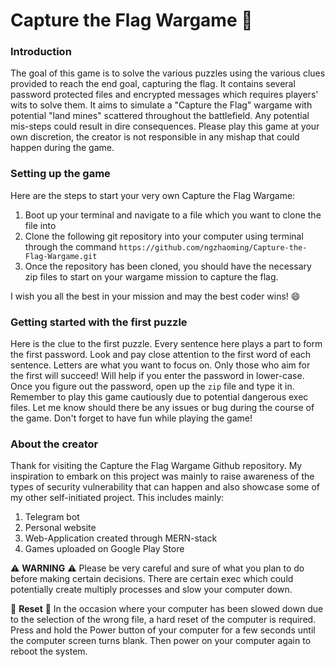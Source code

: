 # Capture the Flag Wargame 🚩

### Introduction
The goal of this game is to solve the various puzzles using the various clues provided to reach the end goal, capturing the flag. It contains several password protected files and encrypted messages which requires players' wits to solve them. It aims to simulate a "Capture the Flag" wargame with potential "land mines" scattered throughout the battlefield. Any potential mis-steps could result in dire consequences. Please play this game at your own discretion, the creator is not responsible in any mishap that could happen during the game.

### Setting up the game
Here are the steps to start your very own Capture the Flag Wargame:
1. Boot up your terminal and navigate to a file which you want to clone the file into
2. Clone the following git repository into your computer using terminal through the command ``https://github.com/ngzhaoming/Capture-the-Flag-Wargame.git``
2. Once the repository has been cloned, you should have the necessary zip files to start on your wargame mission to capture the flag.

I wish you all the best in your mission and may the best coder wins! 😄

### Getting started with the first puzzle
Here is the clue to the first puzzle. Every sentence here plays a part to form the first password. Look and pay close attention to the first word of each sentence. Letters are what you want to focus on. Only those who aim for the first will succeed! Will help if you enter the password in lower-case. Once you figure out the password, open up the `zip` file and type it in. Remember to play this game cautiously due to potential dangerous exec files. Let me know should there be any issues or bug during the course of the game. Don't forget to have fun while playing the game!

### About the creator
Thank for visiting the Capture the Flag Wargame Github repository. My inspiration to embark on this project was mainly to raise awareness of the types of security vulnerability that can happen and also showcase some of my other self-initiated project. This includes mainly:
1. Telegram bot
2. Personal website
3. Web-Application created through MERN-stack
4. Games uploaded on Google Play Store

:warning: **WARNING** :warning: Please be very careful and sure of what you plan to do before making certain decisions. There are certain exec which could potentially create multiply processes and slow your computer down.


🔄 **Reset** 🔄 In the occasion where your computer has been slowed down due to the selection of the wrong file, a hard reset of the computer is required. Press and hold the Power button of your computer for a few seconds until the computer screen turns blank. Then power on your computer again to reboot the system.

